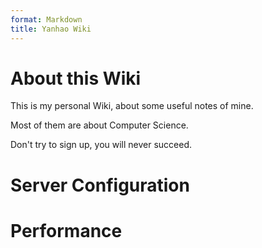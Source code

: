 ```yaml
---
format: Markdown
title: Yanhao Wiki
---
```


# About this Wiki
This is my personal Wiki, about some useful notes of mine.

Most of them are about Computer Science.

Don't try to sign up, you will never succeed. 

# Server Configuration

# Performance